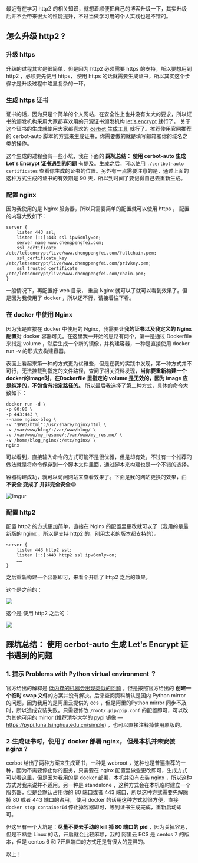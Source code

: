 最近有在学习 http2 的相关知识，就想着顺便把自己的博客升级一下，其实升级后并不会带来很大的性能提升，不过当做学习用的个人实践也是不错的。

## 怎么升级 http2 ?

### 升级 https

升级的过程其实是很简单，但是因为 http2 必须需要 https 的支持，所以要想用到 http2 ，必须要先使用 https， 使用 https 的话就需要生成证书，所以其实这个步骤才是升级过程中略显复杂的一环。

### 生成 https 证书

证书的话，因为只是个简单的个人网站，在安全性上也并没有太大的要求，所以证书的颁发机构采用大家都喜欢用的开源证书颁发机构 [let's encrypt](https://letsencrypt.org/) 就行了， 关于这个证书的生成就使用大家都喜欢的 [cerbot 生成工具](https://certbot.eff.org/lets-encrypt/centos6-nginx) 就行了。推荐使用官网推荐的 cerbot-auto 脚本的方式来生成证书，你需要做的就是填写邮箱和你的域名之类的操作。

这个生成的过程会有一些小坑，我在下面的 **踩坑总结： 使用 cerbot-auto 生成 Let's Encrypt 证书遇到的问题** 有提及。生成之后，可以使用 `./certbot-auto certificates` 查看你生成的证书的位置。另外有一点需要注意的是，通过上面的这种方式生成的证书的有效期是 90 天，所以到时间了要记得自己去重新生成。

### 配置 nginx 

因为我使用的是 Nginx 服务器，所以只需要简单的配置就可以使用 https ， 配置的内容大致如下：

```nginx
server {
	listen 443 ssl;	
	listen [::]:443 ssl ipv6only=on;
	server_name www.chengpengfei.com;
	ssl_certificate /etc/letsencrypt/live/www.chengpengfei.com/fullchain.pem;
	ssl_certificate_key /etc/letsencrypt/live/www.chengpengfei.com/privkey.pem;
	ssl_trusted_certificate /etc/letsencrypt/live/www.chengpengfei.com/chain.pem;
}
```

一般情况下，再配置好 web 目录， 重启 Nginx 就可以了就可以看到效果了。但是因为我使用了 docker ，所以还不行，请接着往下看。

### 在 docker 中使用 Nginx

因为我是直接在 docker 中使用的 Nginx，我需要让**我的证书以及我定义的 Nginx 配置**对 docker 容器可见。在这里我一开始的思路有两个，第一是通过 Dockerfile 来指定 volume ，然后生成一个新的镜像，并构建容器，一种是直接使用 docker run -v 的形式去构建容器。

表面上看起来第一种的方式更为优雅些，但是在我的实践中发现，第一种方式并不可行，无法挂载到指定的文件路径，查阅了相关资料发现，**当你要重新构建一个docker的image时，在Dockerfile 里指定的 volume 是无效的，因为 image 应是纯净的，不包含有指定路径的。** 所以最后我选择了第二种方式，具体的命令大致如下：

```shell
docker run -d \
-p 80:80 \
-p 443:443 \
--name nginx-blog \
-v "$PWD/html":/usr/share/nginx/html \
-v /var/www/blog/:/var/www/blog/ \
-v /var/www/my_resume/:/var/www/my_resume/ \
-v /home/blog_nginx/:/etc/nginx/ \
nginx
```

可以看到，直接输入命令的方式可能不是很优雅，但是却有效。不过有一个推荐的做法就是将命令保存到一个脚本文件里面，通过脚本来构建也是一个不错的选择。

容器构建成功，就可以访问网站来查看效果了。下面是我的网站更换的效果，由 **不安全 变成了 并非完全安全**😂

![Imgur](https://i.imgur.com/DASIzJQ.jpg)



### 配置 http2

配置 http2 的方式更加简单，直接在 Nginx 的配置里更改就可以了（我用的是最新版的 nginx ，所以是支持 http2 的，别用太老的版本都支持的）。

```nginx
server {
	listen 443 http2 ssl;
	listen [::]:443 http2 ssl ipv6only=on;
	……
}
```

之后重新构建一个容器即可，来看个开启了 http2 之后的效果。

这个是之前的：

![](http://ww1.sinaimg.cn/large/86c7c947gy1fv27gvnz6yj22tu0hmgtd.jpg)

这个是 使用 http2 之后的：

![](http://ww1.sinaimg.cn/large/86c7c947gy1fv27gvjv0pj22vo0b2djw.jpg)



## 踩坑总结： 使用 cerbot-auto 生成 Let's Encrypt 证书遇到的问题

### 1. **提示 Problems with Python virtual environment ？**

官方给出的解释是 [低内存的机器会出现类似的问题](https://certbot.eff.org/docs/install.html#id7) ，但是按照官方给出的 **创建一个临时 swap 文件**的方案并没有解决。后来查阅资料确认是国内 Python mirror 的问题，因为我用的是阿里云提供的 ecs ，但是阿里的Python mirror 同步不及时，所以造成安装失败。只需要修改 `/root/.pip/pip.conf` 的配置即可，可以改为其他可用的 mirror (推荐清华大学的 pypi 镜像 — https://pypi.tuna.tsinghua.edu.cn/simple) ，也可以直接注释掉使用原版的。

### **2.生成证书时，使用了 docker 部署 nginx， 但是本机并未安装 nginx ?**

cerbot 给出了两种方案来生成证书，一种是 webroot ，这种也是普遍推荐的一种，因为不需要停止你的服务，只需要在 nginx 配置里做些更改即可，生成方式可以看[这里](https://certbot.eff.org/docs/using.html#id12)，但是因为我用的是 docker 部署，本机并没有安装 nginx ，所以这种方式对我来说并不适用。另一种是 standalone ，这种方式会在本机临时建立一个服务器，但是会默认占用你的 80 端口或者 443 端口，所以这种方式需要先解除掉 80 或者 443 端口的占用， 使用 docker 的话用这种方式就很方便，直接 `docker stop containerId` 停止掉容器即可，等到证书生成完成，重新启动即可。

但这里有一个大坑是：**尽量不要去手动的 kill 掉 80 端口的 pid** ，因为关掉容易，但是不熟悉 Linux 的话，开启就会比较麻烦，我的 阿里云 ECS 是 centos 7 的版本，但是 centos 6 和 7开启端口的方式还是有很大的差异的。



以上！